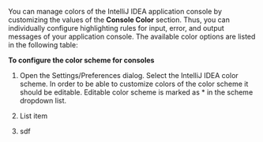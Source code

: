 You can manage colors of the IntelliJ IDEA application console by customizing the values of the **Console Color** section. Thus, you can individually configure highlighting rules for input, error, and output messages of your application console. The available color options are listed in the following table:



**To configure the color scheme for consoles**

 1. Open the Settings/Preferences dialog. Select the IntelliJ IDEA color
    scheme. In order to be able to customize colors of the color scheme
    it should be editable. Editable color scheme is marked as * in the
    scheme dropdown list.
    
 2. List item
 3. sdf


